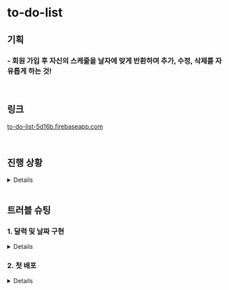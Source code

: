 # to-do-list
<h2>기획</h2>
<h3> - 회원 가입 후 자신의 스케줄을 날자에 맞게 반환하며 추가, 수정, 삭제를 자유롭게 하는 것! </h3>

<br/>

## 링크
<a href="https://to-do-list-5d16b.firebaseapp.com/">to-do-list-5d16b.firebaseapp.com</a>

<br/>

## 진행 상황
<details>
  <ol>
    <h3>(완료)</h3>
    <details>
      <li>로그인 기능 구현 완료</li>
      <li>firebase에 연결 및 todo 저장, 수정, 삭제</li>
      <li>계정별 게시물 보이기</li>
      <li>계정별 데이터 베이스 생성</li>
      <li>해당 날짜에 todo작성 시 날짜 data 저장하여 해당 날짜에만 띄우기 </li>
      <li>완료, 진행중 체크 버튼 구현 및 true, false 데이터 값을 저장 후 get 했을 때도 적용</li>
      <li>input date type에도 날짜 이동하고 게시물 불러 오는 기능 구현</li>
      <li>firebase에 배포</li>
      <li>footer 생성</li>
      <li>업데이트 페이지 생성 및 버전 알림</li>
      <li>admin 계정 및 업데이트 테이블 및 계시물 생성</li>
    </details>
  </ol>
    <ol>
    <h3>(계획)</h3>
    <details>
      <li>비밀번호 변경 및 찾기, 계정 탈퇴 기능</li>
      <li>모바일에서 접속 시 반응형으로 사용하기 편하게 디자인 변경</li>
      <li>게시물 위치 변경 시 DB값 보내고 UX/UI 적용하는 부분 고민 밒 설계</li>
      <li>게시물 위치 변경 적옹하기</li>
      <li>완료하지 못한 스케줄 확인할 수 있는 페이지 완성</li>
      <li>시간 바 넣는 기능 구현</li>
    </details>
  </ol>
</details>

<br/>

## 트러블 슈팅
<h3>1. 달력 및 날짜 구현</h3>
<details>
<h3>트러블 슈팅 해결</h3>
<ol>
  <li>달력 구현을 어떻게 할 것이가? <a href="https://github.com/alaliyo/to-do-list/blob/main/src/components/ToDoListHeader.js">(해결)</a></li>
  <li>이전 달로 넘어갔을 때 달과 최대 일수변화 시 해당 달이 아닌 다른 날의 딸의 최대 일수를 불러옴.<br/>
  (해결) setDate시 직접 달 부분에 +1 또는 -1을 함</li>

  ```javascript
  const [maxDate, setMaxDate] = useState(new Date(year, month, 0).getDate());
  [date, setDate] = useState(new Date().getDate());
  
  // -
  setMaxDate(new Date(year, month-1, 0).getDate());
  setDate(new Date(year, month-1, 0).getDate());
  // +
  setMaxDate(new Date(year, month + 1, 0).getDate());
  ```

  <li>리모컨으로 날짜를 변경해고 글을 작성 시 데이터에 스케줄 날짜를 넣는데 불필요한 코드들이 많아짐<br/>
    (해결) State로 선어하여 하나의 값이 계속 변경되게 하고 다른 부분에 선언하여 사용하는 것으로 해결</li>
  
  ```javascript
  const [scheduleDate, setScheduleDate] = useState(new Date().toLocaleDateString().replace(/\./g, '').replace(/\s/g, '-'));
  
  const dateDown = () => {
      setDate(e => e - 1);
      setScheduleDate(new Date(year, month-1, date-1).toLocaleDateString().replace(/\./g, '').replace(/\s/g, '-'))
  }

  const dateUp = () => {
      setDate(e => e + 1);
      setScheduleDate(new Date(year, month-1, date+1).toLocaleDateString().replace(/\./g, '').replace(/\s/g, '-'))
  }
  // 데이터 전송 시
  createdDate: scheduleDate,
  ```
  
</ol>
</details>


<h3>2. 첫 배포</h3>
<details>
<h4> - 히스토리를 보면 알 수 있지만 많은 시도가 있었다. 여기서 여러가지 문제가 발생했었다. 그러면서 알게 된점.</h4>
<ol>
<li>github page는 한 index만 지원한다. BrowserRouter로 주소를 2개 이상 만들게 되면 메인 페이지를 제외한 다른 페지이는 404가 뜬다. </li>
<li>BrowserRouter를 배포하게 되면 새로고침 또는 다른 페이지 이동시 404가 뜬다.(해결 코드) firebase.json에 적용</li>

```
    "rewrites": [
      {
        "source": "**",
        "destination": "/index.html"
      }
    ]
```

<li> 배포는 빌드를 한 후 빌드 파일을 올려야 적용이 된다.</li>
</ol>
</details>
